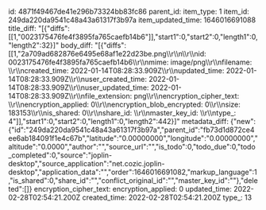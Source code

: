 id: 4871f49467de41e296b73324bb83fc86
parent_id: 
item_type: 1
item_id: 249da220da9541c48a43a61317f3b97a
item_updated_time: 1646016691088
title_diff: "[{\"diffs\":[[1,\"0023175476fe4f3895fa765caefb14b6\"]],\"start1\":0,\"start2\":0,\"length1\":0,\"length2\":32}]"
body_diff: "[{\"diffs\":[[1,\"2a709ad682876e6495e68af1e22d23be.png\\\r\\\n\\\r\\\nid: 0023175476fe4f3895fa765caefb14b6\\\r\\\nmime: image/png\\\r\\\nfilename: \\\r\\\ncreated_time: 2022-01-14T08:28:33.909Z\\\r\\\nupdated_time: 2022-01-14T08:28:33.909Z\\\r\\\nuser_created_time: 2022-01-14T08:28:33.909Z\\\r\\\nuser_updated_time: 2022-01-14T08:28:33.909Z\\\r\\\nfile_extension: png\\\r\\\nencryption_cipher_text: \\\r\\\nencryption_applied: 0\\\r\\\nencryption_blob_encrypted: 0\\\r\\\nsize: 183153\\\r\\\nis_shared: 0\\\r\\\nshare_id: \\\r\\\nmaster_key_id: \\\r\\\ntype_: 4\"]],\"start1\":0,\"start2\":0,\"length1\":0,\"length2\":442}]"
metadata_diff: {"new":{"id":"249da220da9541c48a43a61317f3b97a","parent_id":"fb73d1d872ce4ee6ab184091f1e4c67b","latitude":"0.00000000","longitude":"0.00000000","altitude":"0.0000","author":"","source_url":"","is_todo":0,"todo_due":0,"todo_completed":0,"source":"joplin-desktop","source_application":"net.cozic.joplin-desktop","application_data":"","order":1646016691082,"markup_language":1,"is_shared":0,"share_id":"","conflict_original_id":"","master_key_id":""},"deleted":[]}
encryption_cipher_text: 
encryption_applied: 0
updated_time: 2022-02-28T02:54:21.200Z
created_time: 2022-02-28T02:54:21.200Z
type_: 13